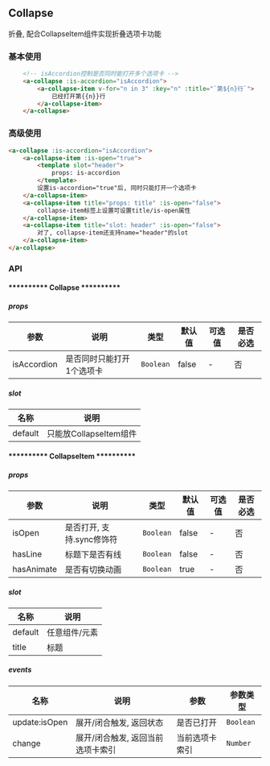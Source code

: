 ## Collapse
折叠, 配合CollapseItem组件实现折叠选项卡功能

### 基本使用
``` html
    <!-- isAccordion控制是否同时能打开多个选项卡 -->
    <a-collapse :is-accordion="isAccordion">
        <a-collapse-item v-for="n in 3" :key="n" :title="`第${n}行`">
            已经打开第{{n}}行
        </a-collapse-item>
    </a-collapse>
```
### 高级使用
``` html
<a-collapse :is-accordion="isAccordion">
    <a-collapse-item :is-open="true">
        <template slot="header">
            props: is-accordion
        </template>
        设置is-accordion="true"后, 同时只能打开一个选项卡
    </a-collapse-item>
    <a-collapse-item title="props: title" :is-open="false">
        collapse-item标签上设置可设置title/is-open属性
    </a-collapse-item>
    <a-collapse-item title="slot: header" :is-open="false">
        对了, collapse-item还支持name="header"的slot
    </a-collapse-item>
</a-collapse>
```

### API
#### ********** Collapse **********

##### props
| 参数 | 说明 | 类型 | 默认值 | 可选值 |是否必选
|-----------|-----------|-----------|-------------|-------------|-------------|
| isAccordion | 是否同时只能打开1个选项卡 | `Boolean` | false |-|否|
##### slot

| 名称 | 说明 |
|-----------|-----------|
| default | 只能放CollapseItem组件 |

#### ********** CollapseItem **********
##### props
| 参数 | 说明 | 类型 | 默认值 | 可选值 |是否必选
|-----------|-----------|-----------|-------------|-------------|-------------|
| isOpen | 是否打开, 支持.sync修饰符 | `Boolean` | false |-|否|
| hasLine | 标题下是否有线 | `Boolean` | false |-|否|
| hasAnimate | 是否有切换动画 | `Boolean` | true |-|否|


##### slot

| 名称 | 说明 |
|-----------|-----------|
| default | 任意组件/元素 |
| title | 标题 |


##### events

| 名称 | 说明 | 参数 |参数类型|
|-----------|-----------|-----------|-----------|
| update:isOpen | 展开/闭合触发, 返回状态  | 是否已打开 |`Boolean`|
| change | 展开/闭合触发, 返回当前选项卡索引  | 当前选项卡索引 |`Number`|
